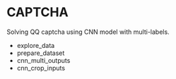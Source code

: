 # CAPTCHA

Solving QQ captcha using CNN model with multi-labels.

- explore_data
- prepare_dataset
- cnn_multi_outputs
- cnn_crop_inputs